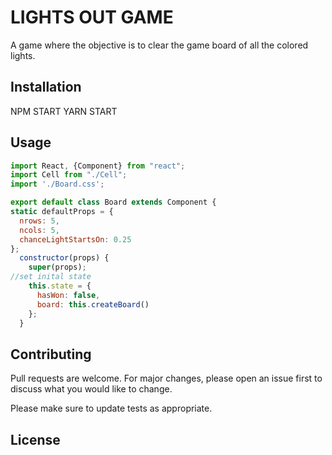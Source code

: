 # LIGHTS OUT GAME

A game where the objective is to clear the game board of all the colored lights.

## Installation

NPM START
YARN START

## Usage

```javascript
import React, {Component} from "react";
import Cell from "./Cell";
import './Board.css';

export default class Board extends Component {
static defaultProps = {
  nrows: 5,
  ncols: 5,
  chanceLightStartsOn: 0.25
};
  constructor(props) {
    super(props);
//set inital state
    this.state = {
      hasWon: false,
      board: this.createBoard()
    };
  }
```

## Contributing
Pull requests are welcome. For major changes, please open an issue first to discuss what you would like to change.

Please make sure to update tests as appropriate.

## License
